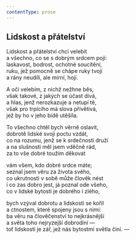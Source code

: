 ```yaml
---
contentType: prose
---
```


## Lidskost a přátelství

Lidskost a přátelství chci velebit  
a všechno, co se s dobrým srdcem pojí:  
laskavost, bodrost, ochotné soucítění,  
ruku, jež pomocně se chápe ruky tvojí  
a rány neudílí, ale mírní, hojí.

A oči velebím, z nichž nežhne běs,  
však takové, z jakých se účast dívá,  
a hlas, jenž nerozkazuje a netupí tě,  
však pro trpícího má slova přívětivá,  
jež by ho v jeho bídě utěšila.

To všechno chtěl bych věrně oslavit,  
dobrotě lidské svoji poctu vzdát,  
co na rozumu, jenž se k srdečnosti druží  
a na slušnosti měl jsem vděčně rád,  
za to vše dobré toužím děkovat

vám všem, kdo dobré srdce máte;  
seznal jsem věru za života svého,  
co ukrutnosti v sobě může člověk nést  
i co zas dobro jest, já poznal ode všeho,  
co v lidské bytosti je dobrého i zlého,

bych vzýval dobrotu a lidskosti se kořil  
a ctnostem, které spojeny jsou s nimi:  
ba věru na člověčenství to nejkrásnější  
a světa toho nejryzejší dobrodiní —  
toť lidskosti je zář, jež nás bytostmi světla činí. —
